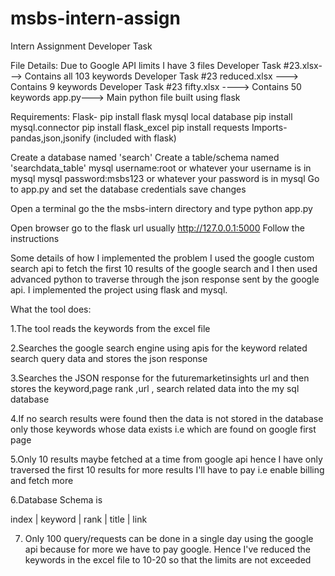 # msbs-intern-assign
Intern Assignment Developer Task 

File Details:
Due to Google API limits I have 3 files
Developer Task #23.xlsx---> Contains all 103 keywords
Developer Task #23 reduced.xlsx ---> Contains 9 keywords
Developer Task #23 fifty.xlsx ----> Contains 50 keywords
app.py---> Main python file built using flask


Requirements:
Flask- pip install flask
mysql local database
pip install mysql.connector
pip install flask_excel
pip install requests
Imports- pandas,json,jsonify (included with flask)


Create a database named 'search'
Create a table/schema named 'searchdata_table'
mysql username:root or whatever your username is in mysql
mysql password:msbs123 or whatever your password is in mysql
Go to app.py and set the database credentials
save changes

Open a terminal go the the msbs-intern directory and type 
python app.py

Open browser go to the flask url usually http://127.0.0.1:5000
Follow the instructions


Some details of how I implemented the problem
I used the google custom search api to fetch the first 10 results of the google search and I then used advanced python to traverse through the json response sent by the google api. I implemented the project using flask and mysql. 

What the tool does:

1.The tool reads the keywords from the excel file

2.Searches the google search engine using apis for the keyword related search query data and stores the json response

3.Searches the JSON response for the futuremarketinsights url and then stores the keyword,page rank ,url , search related data into the my sql database

4.If no search results were found then the data is not stored in the database only those keywords whose data exists i.e which are found on google first page 

5.Only 10 results maybe fetched at a time from google api hence I have only traversed the first 10 results for more results I'll have to pay i.e enable billing and fetch more

6.Database Schema is 

index  | keyword | rank |  title | link

7. Only 100 query/requests can be done in a single day using the google api because for more we have to pay google. Hence I've reduced the keywords in the excel file to 10-20 so that the limits are not exceeded
